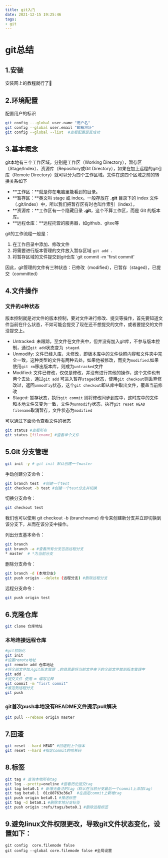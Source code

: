 ```yaml
---
title: git入门
date: 2021-12-15 19:25:46
tags:
- git
---
```

# git总结

## 1.安装

安装网上的教程就行了🚗

## 2.环境配置

配置用户的标识

```bash
git config ---global user.name "用户名"
git config --global user.email "邮箱地址"
git config --global --list  #查看配置是否成功
```

## 3.基本概念

git本地有三个工作区域，分别是工作区（Working Directory），暂存区（Stage/Index）、资源库（Repository或Git Directory），如果在加上远程的git仓库（Remote Directory）就可以分为四个工作区域。文件在这四个区域之前的转换关系如下

- **工作区：**就是你在电脑里能看到的目录。
- **暂存区：**英文叫 stage 或 index。一般存放在 **.git** 目录下的 index 文件（.git/index）中，所以我们把暂存区有时也叫作索引（index）。
- **资源库：**工作区有一个隐藏目录 **.git**，这个不算工作区，而是 Git 的版本库。
- **远程仓库：**远程托管的服务器，如github、gitee等

git的工作流程一般是：

1. 在工作目录中添加、修改文件
2. 将需要进行版本管理的文件放入暂存区域  `git add .`
3. 将暂存区域的文件提交到git仓库 `git commit -m 'first commit'

因此，git管理的文件有三种状态：已修改（modified），已暂存（staged），已提交（committed）

## 4.文件操作

### 文件的4种状态

版本控制就是对文件的版本控制，要对文件进行修改、提交等操作，首先要知道文件当前在什么状态，不如可能会提交了现在还不想提交的文件，或者要提交的文件没提交上。

- Untracked: 未跟踪，至文件在文件夹中，但并没有加入git库，不参与版本控制，通过`git add`状态变为` staged`.
- Unmodify: 文件已经入库，未修改，即版本库中的文件快照内容和文件夹中完全一致，这种类型的文件有两种去处，如果他被修改，而变为`modified`.如果使用`git rm`移出版本库，则成为`untracked`文件
- Modified: 文件已修改，仅仅是修改，并没有进行其他的操作，这个文件也有两个去处，通过`git add` 可进入暂存`staged`状态，使用`git checkout`则丢弃修改过，返回`unmodfiy`状态，这个`git checkout`即从库中取出文件，覆盖当前修改
- Staged: 暂存状态，执行`git commit` 则将修改同步到库中，这时库中的文件和本地文件又变为一致，文件为`unmodify`状态，执行`git reset HEAD filename`取消暂存，文件状态为`modified`

可以通过下面命令查看文件的状态

```bash
git status #查看所有
git status [filename] #查看单个文件
```

## 5.Git 分支管理

```bash
git init -y # git init 默认创建一个master
```

手动创建分支命令：

```bash
git branch test  #创建一个test
git checkout -b test #创建一个test分支并切换
```

切换分支命令：

```bash
git checkout test 
```

我们也可以使用 git checkout -b (branchname) 命令来创建新分支并立即切换到该分支下，从而在该分支中操作。

列出分支基本命令：

```bash
git branch
git branch -a #查看所有分支包括远程分支
* master  # *为当前分支
```

删除分支命令：

```bash
git branch -d (本地分支)
git push origin --delete (远程分支) #删除远程分支
```

远程分支命令：

```bash
git push origin test 
```

## 6.克隆仓库

```bash
git clone 仓库地址
```

### 本地连接远程仓库

```bash
#git初始化
git init
#设置remote地址
git remote add 仓库地址
#将全部文件加入git版本管理 .的意思是将当前文件夹下的全部文件放到版本管理中
git add .
#提交文件 使用-m 编写注释
git commit -m "fisrt commit"
#推送到远程分支
git push
```

### git首次push本地没有README文件提示pull解决

```bash
git pull --rebase origin master
```

## 7.回滚

```bash
git reset --hard HEAD^ #回退到上个版本
git reset --hard #指定commit的哈希码
```

## 8.标签

```bash
git tag # 查询本地所有tag
git log --pretty=oneline #查看历史提交tag
git tag beta0.1 # 新增无备注的tag（默认在当前分支最后一个commit上添加tag）
git tag beta0.1  01c80763e36e7  #在指定commit上新增tag
git push origin beta0.1 #推送标签
git tag -d beta0.1 #删除本地分支标签
git push origin :refs/tags/beta0.1 #删除远程标签
```

## 9.避免linux文件权限更改，导致git文件状态变化，设置如下：

```shell
git config  core.filemode false
git config --global core.filemode false #全局设置
```

